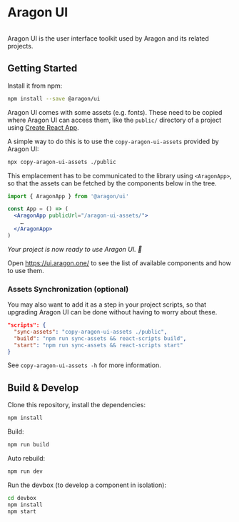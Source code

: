 # Aragon UI

<p align=center>
  <img src="https://user-images.githubusercontent.com/36158/40653789-19f2d150-6334-11e8-9f78-8b32648698b4.png" alt="">
</p>

Aragon UI is the user interface toolkit used by Aragon and its related projects.

## Getting Started

Install it from npm:

```sh
npm install --save @aragon/ui
```

Aragon UI comes with some assets (e.g. fonts). These need to be copied where Aragon UI can access them, like the `public/` directory of a project using [Create React App](https://github.com/facebookincubator/create-react-app/blob/master/packages/react-scripts/template/README.md#adding-assets-outside-of-the-module-system).

A simple way to do this is to use the `copy-aragon-ui-assets` provided by Aragon UI:

```sh
npx copy-aragon-ui-assets ./public
```

This emplacement has to be communicated to the library using `<AragonApp>`, so that the assets can be fetched by the components below in the tree.

```jsx
import { AragonApp } from '@aragon/ui'

const App = () => (
  <AragonApp publicUrl="/aragon-ui-assets/">
    …
  </AragonApp>
)
```

*Your project is now ready to use Aragon UI. 💫*

Open https://ui.aragon.one/ to see the list of available components and how to use them.

### Assets Synchronization (optional)

You may also want to add it as a step in your project scripts, so that upgrading Aragon UI can be done without having to worry about these.

```json
"scripts": {
  "sync-assets": "copy-aragon-ui-assets ./public",
  "build": "npm run sync-assets && react-scripts build",
  "start": "npm run sync-assets && react-scripts start"
}
```

See `copy-aragon-ui-assets -h` for more information.

## Build & Develop

Clone this repository, install the dependencies:

```sh
npm install
```

Build:

```sh
npm run build
```

Auto rebuild:

```sh
npm run dev
```

Run the devbox (to develop a component in isolation):

```sh
cd devbox
npm install
npm start
```
